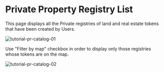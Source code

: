<!--- 
 * Copyright ©️ 2018 Galt•Core Blockchain Company
  Nikolai Popeka [Basic Agreement](ipfs/QmaCiXUmSrP16Gz8Jdzq6AJESY1EAANmmwha15uR3c1bsS).
  
  URL: https://app.galtproject.io/#/mainnet/ppr-registry/all
  
--->

# Private Property Registry List 

This page displays all the Private registries of land and real estate tokens that have been created by Users.

![tutorial-pr-catalog-01](https://raw.githubusercontent.com/galtproject/galtproject-docs/master/examples/en/images/tutorial-pr-catalog-01.jpg)

Use "Filter by map" checkbox in order to display only those registries whose tokens are on the map.

![tutorial-pr-catalog-02](https://raw.githubusercontent.com/galtproject/galtproject-docs/master/examples/en/images/tutorial-pr-catalog-02.jpg)
